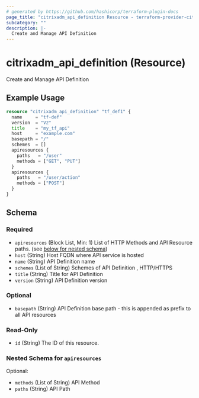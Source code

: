 ```yaml
---
# generated by https://github.com/hashicorp/terraform-plugin-docs
page_title: "citrixadm_api_definition Resource - terraform-provider-citrixadm"
subcategory: ""
description: |-
  Create and Manage API Definition
---
```


# citrixadm_api_definition (Resource)

Create and Manage API Definition

## Example Usage

```terraform
resource "citrixadm_api_definition" "tf_def1" {
  name     = "tf-def"
  version  = "V2"
  title    = "my_tf_api"
  host     = "example.com"
  basepath = "/"
  schemes  = []
  apiresources {
    paths   = "/user"
    methods = ["GET", "PUT"]
  }
  apiresources {
    paths   = "/user/action"
    methods = ["POST"]
  }
}
```

<!-- schema generated by tfplugindocs -->
## Schema

### Required

- `apiresources` (Block List, Min: 1) List of HTTP Methods and API Resource paths. (see [below for nested schema](#nestedblock--apiresources))
- `host` (String) Host FQDN where API service is hosted
- `name` (String) API Definition name
- `schemes` (List of String) Schemes of API Definition , HTTP/HTTPS
- `title` (String) Title for API Definition
- `version` (String) API Definition version

### Optional

- `basepath` (String) API Definition base path - this is appended as prefix to all API resources

### Read-Only

- `id` (String) The ID of this resource.

<a id="nestedblock--apiresources"></a>
### Nested Schema for `apiresources`

Optional:

- `methods` (List of String) API Method
- `paths` (String) API Path


